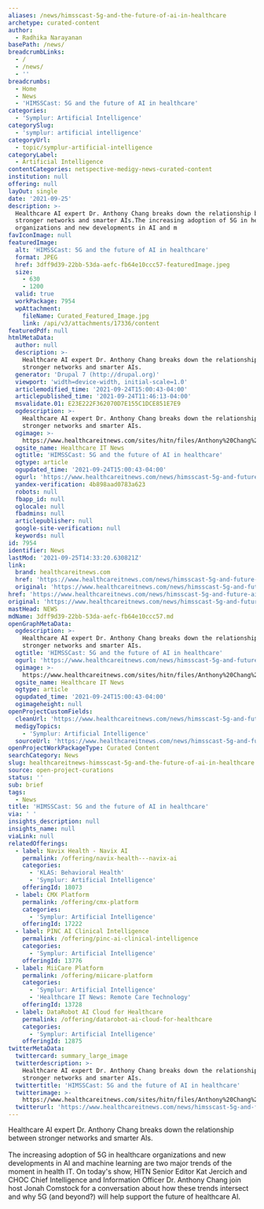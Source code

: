 ```yaml
---
aliases: /news/himsscast-5g-and-the-future-of-ai-in-healthcare
archetype: curated-content
author:
  - Radhika Narayanan
basePath: /news/
breadcrumbLinks:
  - /
  - /news/
  - ''
breadcrumbs:
  - Home
  - News
  - 'HIMSSCast: 5G and the future of AI in healthcare'
categories:
  - 'Symplur: Artificial Intelligence'
categorySlug:
  - 'symplur: artificial intelligence'
categoryUrl:
  - topic/symplur-artificial-intelligence
categoryLabel:
  - Artificial Intelligence
contentCategories: netspective-medigy-news-curated-content
institution: null
offering: null
layOut: single
date: '2021-09-25'
description: >-
  Healthcare AI expert Dr. Anthony Chang breaks down the relationship between
  stronger networks and smarter AIs.The increasing adoption of 5G in healthcare
  organizations and new developments in AI and m
favIconImage: null
featuredImage:
  alt: 'HIMSSCast: 5G and the future of AI in healthcare'
  format: JPEG
  href: 3dff9d39-22bb-53da-aefc-fb64e10ccc57-featuredImage.jpeg
  size:
    - 630
    - 1200
  valid: true
  workPackage: 7954
  wpAttachment:
    fileName: Curated_Featured_Image.jpg
    link: /api/v3/attachments/17336/content
featuredPdf: null
htmlMetaData:
  author: null
  description: >-
    Healthcare AI expert Dr. Anthony Chang breaks down the relationship between
    stronger networks and smarter AIs.
  generator: 'Drupal 7 (http://drupal.org)'
  viewport: 'width=device-width, initial-scale=1.0'
  articlemodified_time: '2021-09-24T15:00:43-04:00'
  articlepublished_time: '2021-09-24T11:46:13-04:00'
  msvalidate.01: E23E222F362070D7E155C1DCE851E7E9
  ogdescription: >-
    Healthcare AI expert Dr. Anthony Chang breaks down the relationship between
    stronger networks and smarter AIs.
  ogimage: >-
    https://www.healthcareitnews.com/sites/hitn/files/Anthony%20Chang%20podcast%20image.jpg
  ogsite_name: Healthcare IT News
  ogtitle: 'HIMSSCast: 5G and the future of AI in healthcare'
  ogtype: article
  ogupdated_time: '2021-09-24T15:00:43-04:00'
  ogurl: 'https://www.healthcareitnews.com/news/himsscast-5g-and-future-ai-healthcare'
  yandex-verification: 4b898aad0783a623
  robots: null
  fbapp_id: null
  oglocale: null
  fbadmins: null
  articlepublisher: null
  google-site-verification: null
  keywords: null
id: 7954
identifier: News
lastMod: '2021-09-25T14:33:20.630821Z'
link:
  brand: healthcareitnews.com
  href: 'https://www.healthcareitnews.com/news/himsscast-5g-and-future-ai-healthcare'
  original: 'https://www.healthcareitnews.com/news/himsscast-5g-and-future-ai-healthcare'
href: 'https://www.healthcareitnews.com/news/himsscast-5g-and-future-ai-healthcare'
original: 'https://www.healthcareitnews.com/news/himsscast-5g-and-future-ai-healthcare'
mastHead: NEWS
mdName: 3dff9d39-22bb-53da-aefc-fb64e10ccc57.md
openGraphMetaData:
  ogdescription: >-
    Healthcare AI expert Dr. Anthony Chang breaks down the relationship between
    stronger networks and smarter AIs.
  ogtitle: 'HIMSSCast: 5G and the future of AI in healthcare'
  ogurl: 'https://www.healthcareitnews.com/news/himsscast-5g-and-future-ai-healthcare'
  ogimage: >-
    https://www.healthcareitnews.com/sites/hitn/files/Anthony%20Chang%20podcast%20image.jpg
  ogsite_name: Healthcare IT News
  ogtype: article
  ogupdated_time: '2021-09-24T15:00:43-04:00'
  ogimageheight: null
openProjectCustomFields:
  cleanUrl: 'https://www.healthcareitnews.com/news/himsscast-5g-and-future-ai-healthcare'
  medigyTopics:
    - 'Symplur: Artificial Intelligence'
  sourceUrl: 'https://www.healthcareitnews.com/news/himsscast-5g-and-future-ai-healthcare'
openProjectWorkPackageType: Curated Content
searchCategory: News
slug: healthcareitnews-himsscast-5g-and-the-future-of-ai-in-healthcare
source: open-project-curations
status: ''
sub: brief
tags:
  - News
title: 'HIMSSCast: 5G and the future of AI in healthcare'
via: ' '
insights_description: null
insights_name: null
viaLink: null
relatedOfferings:
  - label: Navix Health - Navix AI
    permalink: /offering/navix-health---navix-ai
    categories:
      - 'KLAS: Behavioral Health'
      - 'Symplur: Artificial Intelligence'
    offeringId: 18073
  - label: CMX Platform
    permalink: /offering/cmx-platform
    categories:
      - 'Symplur: Artificial Intelligence'
    offeringId: 17222
  - label: PINC AI Clinical Intelligence
    permalink: /offering/pinc-ai-clinical-intelligence
    categories:
      - 'Symplur: Artificial Intelligence'
    offeringId: 13776
  - label: MiiCare Platform
    permalink: /offering/miicare-platform
    categories:
      - 'Symplur: Artificial Intelligence'
      - 'Healthcare IT News: Remote Care Technology'
    offeringId: 13728
  - label: DataRobot AI Cloud for Healthcare
    permalink: /offering/datarobot-ai-cloud-for-healthcare
    categories:
      - 'Symplur: Artificial Intelligence'
    offeringId: 12875
twitterMetaData:
  twittercard: summary_large_image
  twitterdescription: >-
    Healthcare AI expert Dr. Anthony Chang breaks down the relationship between
    stronger networks and smarter AIs.
  twittertitle: 'HIMSSCast: 5G and the future of AI in healthcare'
  twitterimage: >-
    https://www.healthcareitnews.com/sites/hitn/files/Anthony%20Chang%20podcast%20image.jpg
  twitterurl: 'https://www.healthcareitnews.com/news/himsscast-5g-and-future-ai-healthcare'
---
```

<p>Healthcare AI expert Dr. Anthony Chang breaks down the relationship between stronger networks and smarter AIs.<br><br>The increasing adoption of 5G in healthcare organizations and new developments in AI and machine learning are two major trends of the moment in health IT. On today's show, HITN Senior Editor Kat Jercich and CHOC Chief Intelligence and Information Officer Dr. Anthony Chang join host Jonah Comstock for a conversation about how these trends intersect and why 5G (and beyond?) will help support the future of healthcare AI.</p>